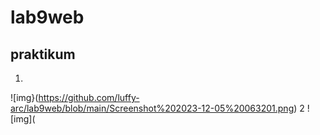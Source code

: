 # lab9web

## praktikum
1.
![img}(https://github.com/luffy-arc/lab9web/blob/main/Screenshot%202023-12-05%20063201.png)
2
![img](

